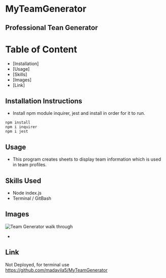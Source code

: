 # MyTeamGenerator

Professional Tean Generator
- 


# Table of Content

* [Installation]
* [Usage]
* [Skills]
* [Images]
* [Link]

## Installation Instructions

- Install npm module inquirer, jest and install in order for it to run.

```
npm install
npm i inquirer
npm i jest
```

## Usage

- This program creates sheets to display team information which is used in team profiles.

## Skills Used

- Node index.js
- Terminal / GitBash

## Images

<img src="utils/team.gif" alt="Team Generator walk through">

- 

## Link
Not Deployed, for terminal use
https://github.com/madavila5/MyTeamGenerator
